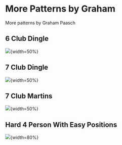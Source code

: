 # More Patterns by  Graham

More patterns by Graham Paasch 

## 6 Club Dingle

 ![](./media/SixDingle.png){width=50%}

## 7 Club Dingle

 ![](./media/SevenDingle.png){width=50%}

## 7 Club Martins

 ![](./media/SevenClubMartins.jpg){width=50%}

## Hard 4 Person With Easy Positions

 ![](./media/HardFourPersonWithEasyPositions.jpg){width=80%}

